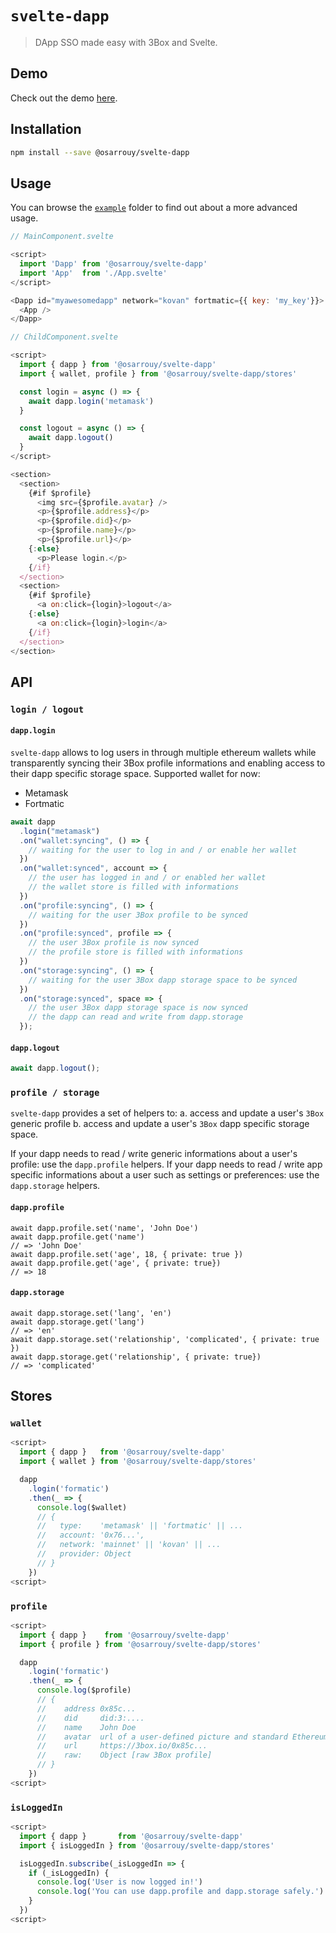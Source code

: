 # `svelte-dapp`

> DApp SSO made easy with 3Box and Svelte.

## Demo

Check out the demo [here](https://svelte-dapp.netlify.com/).

## Installation

```bash
npm install --save @osarrouy/svelte-dapp
```

## Usage

You can browse the [`example`](example/) folder to find out about a more advanced usage.

```javascript
// MainComponent.svelte

<script>
  import 'Dapp' from '@osarrouy/svelte-dapp'
  import 'App'  from './App.svelte'
</script>

<Dapp id="myawesomedapp" network="kovan" fortmatic={{ key: 'my_key'}}>
  <App />
</Dapp>
```

```javascript
// ChildComponent.svelte

<script>
  import { dapp } from '@osarrouy/svelte-dapp'
  import { wallet, profile } from '@osarrouy/svelte-dapp/stores'

  const login = async () => {
    await dapp.login('metamask')
  }

  const logout = async () => {
    await dapp.logout()
  }
</script>

<section>
  <section>
    {#if $profile}
      <img src={$profile.avatar} />
      <p>{$profile.address}</p>
      <p>{$profile.did}</p>
      <p>{$profile.name}</p>
      <p>{$profile.url}</p>
    {:else}
      <p>Please login.</p>
    {/if}
  </section>
  <section>
    {#if $profile}
      <a on:click={login}>logout</a>
    {:else}
      <a on:click={login}>login</a>
    {/if}
  </section>
</section>
```

## API

### `login / logout`

#### `dapp.login`

`svelte-dapp` allows to log users in through multiple ethereum wallets while transparently syncing their 3Box profile informations and enabling access to their dapp specific storage space. Supported wallet for now:

- Metamask
- Fortmatic

```javascript
await dapp
  .login("metamask")
  .on("wallet:syncing", () => {
    // waiting for the user to log in and / or enable her wallet
  })
  .on("wallet:synced", account => {
    // the user has logged in and / or enabled her wallet
    // the wallet store is filled with informations
  })
  .on("profile:syncing", () => {
    // waiting for the user 3Box profile to be synced
  })
  .on("profile:synced", profile => {
    // the user 3Box profile is now synced
    // the profile store is filled with informations
  })
  .on("storage:syncing", () => {
    // waiting for the user 3Box dapp storage space to be synced
  })
  .on("storage:synced", space => {
    // the user 3Box dapp storage space is now synced
    // the dapp can read and write from dapp.storage
  });
```

#### `dapp.logout`

```javascript
await dapp.logout();
```

### `profile / storage`

`svelte-dapp` provides a set of helpers to: a. access and update a user's `3Box` generic profile b. access and update a user's `3Box` dapp specific storage space.

If your dapp needs to read / write generic informations about a user's profile: use the `dapp.profile` helpers. If your dapp needs to read / write app specific informations about a user such as settings or preferences: use the `dapp.storage` helpers.

#### `dapp.profile`

```javacript
await dapp.profile.set('name', 'John Doe')
await dapp.profile.get('name')
// => 'John Doe'
await dapp.profile.set('age', 18, { private: true })
await dapp.profile.get('age', { private: true})
// => 18

```

#### `dapp.storage`

```javacript
await dapp.storage.set('lang', 'en')
await dapp.storage.get('lang')
// => 'en'
await dapp.storage.set('relationship', 'complicated', { private: true })
await dapp.storage.get('relationship', { private: true})
// => 'complicated'

```

## Stores

### `wallet`

```javascript
<script>
  import { dapp }   from '@osarrouy/svelte-dapp'
  import { wallet } from '@osarrouy/svelte-dapp/stores'

  dapp
    .login('formatic')
    .then(_ => {
      console.log($wallet)
      // {
      //   type:    'metamask' || 'fortmatic' || ...
      //   account: '0x76...',
      //   network: 'mainnet' || 'kovan' || ...
      //   provider: Object
      // }
    })
<script>
```

### `profile`

```javascript
<script>
  import { dapp }    from '@osarrouy/svelte-dapp'
  import { profile } from '@osarrouy/svelte-dapp/stores'

  dapp
    .login('formatic')
    .then(_ => {
      console.log($profile)
      // {
      //    address 0x85c...
      //    did     did:3:....
      //    name    John Doe
      //    avatar  url of a user-defined picture and standard Ethereum blockie otherwise
      //    url     https://3box.io/0x85c...
      //    raw:    Object [raw 3Box profile]
      // }
    })
<script>
```

### `isLoggedIn`

```javascript
<script>
  import { dapp }       from '@osarrouy/svelte-dapp'
  import { isLoggedIn } from '@osarrouy/svelte-dapp/stores'

  isLoggedIn.subscribe(_isLoggedIn => {
    if (_isLoggedIn) {
      console.log('User is now logged in!')
      console.log('You can use dapp.profile and dapp.storage safely.')
    }
  })
<script>
```
